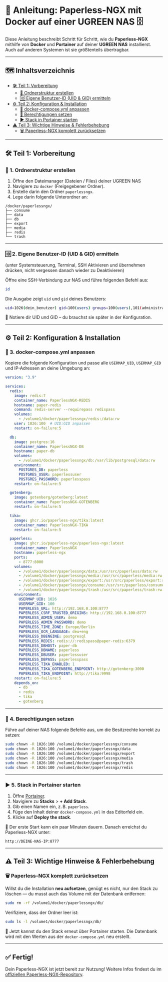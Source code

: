 # 🚀 Anleitung: Paperless-NGX mit Docker auf einer UGREEN NAS 🗄️

Diese Anleitung beschreibt Schritt für Schritt, wie du **Paperless-NGX** mithilfe von **Docker** und **Portainer** auf deiner **UGREEN NAS** installierst. Auch auf anderen Systemen ist sie größtenteils übertragbar.

---

## 🗺️ Inhaltsverzeichnis

- [🛠️ Teil 1: Vorbereitung](#teil-1-vorbereitung)
  - [📂 Ordnerstruktur erstellen](#1-ordnerstruktur-erstellen)
  - [🆔 Eigene Benutzer-ID (UID & GID) ermitteln](#2-eigene-benutzer-id-uid--gid-ermitteln)
- [⚙️ Teil 2: Konfiguration & Installation](#teil-2-konfiguration--installation)
  - [📝 docker-compose.yml anpassen](#3-docker-composeyml-anpassen)
  - [🔐 Berechtigungen setzen](#4-berechtigungen-setzen)
  - [▶️ Stack in Portainer starten](#5-stack-in-portainer-starten)
- [⚠️ Teil 3: Wichtige Hinweise & Fehlerbehebung](#teil-3-wichtige-hinweise--fehlerbehebung)
  - [🗑️ Paperless-NGX komplett zurücksetzen](#paperless-ngx-komplett-zurücksetzen)

---

## 🛠️ Teil 1: Vorbereitung

### 📂 1. Ordnerstruktur erstellen

1. Öffne den Dateimanager (Dateien / Files) deiner UGREEN NAS
2. Navigiere zu `docker` (Freigegebener Ordner).
3. Erstelle darin den Ordner `paperlessngx`.
4. Lege darin folgende Unterordner an:

```
/docker/paperlessngx/
├── consume
├── data
├── db
├── export
├── media
├── redis
└── trash
```

---

### 🆔 2. Eigene Benutzer-ID (UID & GID) ermitteln
(unter Systemsteuerung, Terminal, SSH Aktivieren und übernehmen drücken, nicht vergessen danach wieder zu Deaktivieren)

Öffne eine SSH-Verbindung zur NAS und führe folgenden Befehl aus:

```bash
id
```

Die Ausgabe zeigt `uid` und `gid` deines Benutzers:

```bash
uid=1026(dein_benutzer) gid=100(users) groups=100(users),101(administrators)
```

📌 Notiere dir UID und GID – du brauchst sie später in der Konfiguration.

---

## ⚙️ Teil 2: Konfiguration & Installation

### 📝 3. docker-compose.yml anpassen

Kopiere die folgende Konfiguration und passe alle `USERMAP_UID`, `USERMAP_GID` und IP-Adressen an deine Umgebung an:

```yaml
version: "3.9"

services:
  redis:
    image: redis:7
    container_name: PaperlessNGX-REDIS
    hostname: paper-redis
    command: redis-server --requirepass redispass
    volumes:
      - /volume1/docker/paperlessngx/redis:/data:rw
    user: 1026:100  # UID:GID anpassen
    restart: on-failure:5

  db:
    image: postgres:16
    container_name: PaperlessNGX-DB
    hostname: paper-db
    volumes:
      - /volume1/docker/paperlessngx/db:/var/lib/postgresql/data:rw
    environment:
      POSTGRES_DB: paperless
      POSTGRES_USER: paperlessuser
      POSTGRES_PASSWORD: paperlesspass
    restart: on-failure:5

  gotenberg:
    image: gotenberg/gotenberg:latest
    container_name: PaperlessNGX-GOTENBERG
    restart: on-failure:5

  tika:
    image: ghcr.io/paperless-ngx/tika:latest
    container_name: PaperlessNGX-TIKA
    restart: on-failure:5

  paperless:
    image: ghcr.io/paperless-ngx/paperless-ngx:latest
    container_name: PaperlessNGX
    hostname: paperless-ngx
    ports:
      - 8777:8000
    volumes:
      - /volume1/docker/paperlessngx/data:/usr/src/paperless/data:rw
      - /volume1/docker/paperlessngx/media:/usr/src/paperless/media:rw
      - /volume1/docker/paperlessngx/export:/usr/src/paperless/export:rw
      - /volume1/docker/paperlessngx/consume:/usr/src/paperless/consume:rw
      - /volume1/docker/paperlessngx/trash:/usr/src/paperless/trash:rw
    environment:
      USERMAP_UID: 1026
      USERMAP_GID: 100
      PAPERLESS_URL: http://192.168.0.100:8777
      PAPERLESS_CSRF_TRUSTED_ORIGINS: http://192.168.0.100:8777
      PAPERLESS_ADMIN_USER: demo
      PAPERLESS_ADMIN_PASSWORD: demo
      PAPERLESS_TIME_ZONE: Europe/Berlin
      PAPERLESS_OCR_LANGUAGE: deu+eng
      PAPERLESS_DBENGINE: postgresql
      PAPERLESS_REDIS: redis://:redispass@paper-redis:6379
      PAPERLESS_DBHOST: paper-db
      PAPERLESS_DBNAME: paperless
      PAPERLESS_DBUSER: paperlessuser
      PAPERLESS_DBPASS: paperlesspass
      PAPERLESS_TIKA_ENABLED: 1
      PAPERLESS_TIKA_GOTENBERG_ENDPOINT: http://gotenberg:3000
      PAPERLESS_TIKA_ENDPOINT: http://tika:9998
    restart: on-failure:5
    depends_on:
      - db
      - redis
      - tika
      - gotenberg
```

---

### 🔐 4. Berechtigungen setzen

Führe auf deiner NAS folgende Befehle aus, um die Besitzrechte korrekt zu setzen:

```bash
sudo chown -R 1026:100 /volume1/docker/paperlessngx/consume
sudo chown -R 1026:100 /volume1/docker/paperlessngx/data
sudo chown -R 1026:100 /volume1/docker/paperlessngx/export
sudo chown -R 1026:100 /volume1/docker/paperlessngx/media
sudo chown -R 1026:100 /volume1/docker/paperlessngx/trash
sudo chown -R 1026:100 /volume1/docker/paperlessngx/redis
```

---

### ▶️ 5. Stack in Portainer starten

1. Öffne [Portainer](http://deine-nas-ip:9000).
2. Navigiere zu **Stacks** > **+ Add Stack**.
3. Gib einen Namen ein, z. B. `paperless`.
4. Füge den Inhalt deiner `docker-compose.yml` in das Editorfeld ein.
5. Klicke auf **Deploy the stack**.

🔁 Der erste Start kann ein paar Minuten dauern. Danach erreichst du Paperless-NGX unter:

```
http://DEINE-NAS-IP:8777
```

---

## ⚠️ Teil 3: Wichtige Hinweise & Fehlerbehebung

### 🗑️ Paperless-NGX komplett zurücksetzen

Willst du die Installation **neu aufsetzen**, genügt es nicht, nur den Stack zu löschen — du musst auch das Volume mit der Datenbank entfernen:

```bash
sudo rm -rf /volume1/docker/paperlessngx/db/
```

Verifiziere, dass der Ordner leer ist:

```bash
sudo ls -l /volume1/docker/paperlessngx/db/
```

📌 Jetzt kannst du den Stack erneut über Portainer starten. Die Datenbank wird mit den Werten aus der `docker-compose.yml` neu erstellt.

---

## ✅ Fertig!

Dein Paperless-NGX ist jetzt bereit zur Nutzung! Weitere Infos findest du im [offiziellen Paperless-NGX-Repository](https://github.com/paperless-ngx/paperless-ngx).
